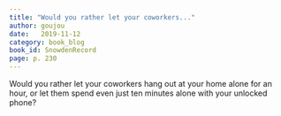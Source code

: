 ```yaml
---
title: "Would you rather let your coworkers..."
author: goujou
date:   2019-11-12
category: book_blog
book_id: SnowdenRecord
page: p. 230
---
```

Would you rather let your coworkers hang out at your home alone for an hour, or let them spend even just ten minutes alone with your unlocked phone?
